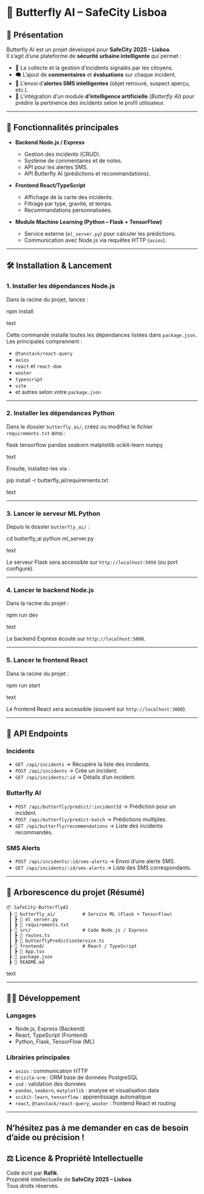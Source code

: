 # 🦋 Butterfly AI – SafeCity Lisboa

## 📖 Présentation
Butterfly AI est un projet développé pour **SafeCity 2025 – Lisboa**.  
Il s’agit d’une plateforme de **sécurité urbaine intelligente** qui permet :

- 📌 La collecte et la gestion d’incidents signalés par les citoyens.  
- 🗨️ L’ajout de **commentaires** et **évaluations** sur chaque incident.  
- 📲 L’envoi d’**alertes SMS intelligentes** (objet retrouvé, suspect aperçu, etc.).  
- 🤖 L’intégration d’un module **d’intelligence artificielle** (*Butterfly AI*) pour prédire la pertinence des incidents selon le profil utilisateur.  

---

## 🚀 Fonctionnalités principales
- **Backend Node.js / Express**  
  - Gestion des incidents (CRUD).  
  - Système de commentaires et de notes.  
  - API pour les alertes SMS.  
  - API Butterfly AI (prédictions et recommandations).  

- **Frontend React/TypeScript**  
  - Affichage de la carte des incidents.  
  - Filtrage par type, gravité, et temps.  
  - Recommandations personnalisées.  

- **Module Machine Learning (Python – Flask + TensorFlow)**  
  - Service externe (`ml_server.py`) pour calculer les prédictions.  
  - Communication avec Node.js via requêtes HTTP (`axios`).  

---

## 🛠️ Installation & Lancement

### 1. Installer les dépendances Node.js

Dans la racine du projet, lancez :

npm install

text

Cette commande installe toutes les dépendances listées dans `package.json`.  
Les principales comprennent :  
- `@tanstack/react-query`  
- `axios`  
- `react` et `react-dom`  
- `wouter`  
- `typescript`  
- `vite`  
- et autres selon votre `package.json`

---

### 2. Installer les dépendances Python

Dans le dossier `butterfly_ai/`, créez ou modifiez le fichier `requirements.txt` ainsi :

flask
tensorflow
pandas
seaborn
matplotlib
scikit-learn
numpy

text

Ensuite, installez-les via :

pip install -r butterfly_ai/requirements.txt

text

---

### 3. Lancer le serveur ML Python

Depuis le dossier `butterfly_ai/` :

cd butterfly_ai
python ml_server.py

text

Le serveur Flask sera accessible sur `http://localhost:5050` (ou port configuré).

---

### 4. Lancer le backend Node.js

Dans la racine du projet :

npm run dev

text

Le backend Express écoute sur `http://localhost:5000`.

---

### 5. Lancer le frontend React

Dans la racine du projet :

npm run start

text

Le frontend React sera accessible (souvent sur `http://localhost:3000`).

---

## 🔗 API Endpoints

### Incidents

- `GET /api/incidents` → Récupère la liste des incidents.  
- `POST /api/incidents` → Crée un incident.  
- `GET /api/incidents/:id` → Détails d’un incident.

### Butterfly AI

- `POST /api/butterfly/predict/:incidentId` → Prédiction pour un incident.  
- `POST /api/butterfly/predict-batch` → Prédictions multiples.  
- `GET /api/butterfly/recommendations` → Liste des incidents recommandés.

### SMS Alerts

- `POST /api/incidents/:id/sms-alerts` → Envoi d’une alerte SMS.  
- `GET /api/incidents/:id/sms-alerts` → Liste des SMS correspondants.

---

## 📂 Arborescence du projet (Résumé)

```
📦 SafeCity-ButterflyAI
 ┣ 📂 butterfly_ai/          # Service ML (Flask + TensorFlow)
 ┃ ┣ 📜 ml_server.py
 ┃ ┣ 📜 requirements.txt
 ┣ 📂 src/                   # Code Node.js / Express
 ┃ ┣ 📜 routes.ts
 ┃ ┣ 📜 butterflyPredictionService.ts
 ┣ 📂 frontend/              # React / TypeScript
 ┃ ┣ 📜 App.tsx
 ┣ 📜 package.json
 ┣ 📜 README.md
```

text

---

## 👨‍💻 Développement

### Langages

- Node.js, Express (Backend)  
- React, TypeScript (Frontend)  
- Python, Flask, TensorFlow (ML)

### Librairies principales

- `axios` : communication HTTP  
- `drizzle-orm` : ORM base de données PostgreSQL  
- `zod` : validation des données  
- `pandas`, `seaborn`, `matplotlib` : analyse et visualisation data  
- `scikit-learn`, `tensorflow` : apprentissage automatique  
- `react`, `@tanstack/react-query`, `wouter` : frontend React et routing  

---

N’hésitez pas à me demander en cas de besoin d’aide ou précision !
---

## ⚖️ Licence & Propriété Intellectuelle
Code écrit par **Rafik**.  
Propriété intellectuelle de **SafeCity 2025 – Lisboa**.  
Tous droits réservés.  

